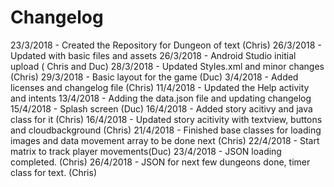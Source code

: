 # Changelog


23/3/2018 - Created the Repository for Dungeon of text (Chris)
26/3/2018 - Updated with basic files and assets
26/3/2018 - Android Studio initial upload ( Chris and Duc)
28/3/2018 - Updated Styles.xml and minor changes (Chris)
29/3/2018 - Basic layout for the game (Duc)
3/4/2018  - Added licenses and changelog file (Chris)
11/4/2018 - Updated the Help activity and intents
13/4/2018 - Adding the data.json file and updating changelog
15/4/2018 - Splash screen (Duc)
16/4/2018 - Added story acitivy and java class for it (Chris)
16/4/2018 - Updated story acitivity with textview, buttons and cloudbackground (Chris)
21/4/2018 - Finished base classes for loading images and data movement array to be done next (Chris)
22/4/2018 - Start matrix to track player movements(Duc)
23/4/2018 - JSON loading completed. (Chris)
26/4/2018 - JSON for next few dungeons done, timer class for text. (Chris)